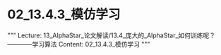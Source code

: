 # 02_13.4.3_模仿学习

"""
Lecture: 13_AlphaStar_论文解读/13.4_庞大的_AlphaStar_如何训练呢？————学习算法
Content: 02_13.4.3_模仿学习
"""

